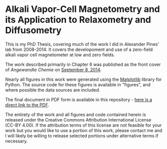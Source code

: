 Alkali Vapor-Cell Magnetometry and its Application to Relaxometry and Diffusometry
===========================================

This is my PhD Thesis, covering much of the work I did in Alexander Pines' lab from 2008-2014. It covers the developoment and use of a zero-field alkali vapor cell magnetometer at low and zero fields.

The work described primarily in Chapter 6 was published as the front cover of *Angewandte Chemie* on [September 8, 2014](http://onlinelibrary.wiley.com/doi/10.1002/anie.201403416/abstract).

Nearly all figures in this work were generated using the [Matplotlib](http://matplotlib.org/) library for Python. The source code for these figures is available in "figures", and where possible the data sources are included.

The final document in PDF form is available in this repository - [here is a direct link to the PDF](https://github.com/pganssle-research/alkali-vapor-cell-magnetometry-dissertation/raw/master/Paul%20Ganssle%20-%20Alkali%20Vapor-Cell%20Magnetometry%20and%20its%20Application%20to%20Low-Field%20Relaxometry%20and%20Diffusometry.pdf).

The entirety of the work and all figures and code contained herein is released under the Creative Commons Attribution International License (CC-BY 4.00). If the attribution terms of this license are not feasible for your work but you would like to use a portion of this work, please contact me and I will likely be willing to release selected portions under alternative terms if necessary.
